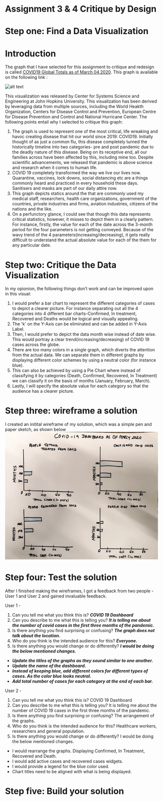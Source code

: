# Assignment 3 & 4 Critique by Design

# Step one: Find a Data Visualization

# Introduction 

The graph that I have selected for this assignment to critique and redesign is called [COVID19 Global Totals as of March 04,2020](https://quinterojs.medium.com/covid-19-infection-growth-rates-lagged-mortality-rates-and-other-interesting-statistics-ff39f5408a21). This graph is available on the following link : 

![alt text](https://miro.medium.com/max/2000/1*LsE11cXBSt43Q9peeMW-WA.png)
 
This visualization was released by Center for Systems Science and Engineering at John Hopkins University. This visualization has been derived by leveraging data from multiple sources, including the World Heakth Organization, Centers for Disease Control and Prevention, European Centre for Disease Prevention and Control and  National Hurricane Center. The following points entail why I selected to critique this graph:

1. The graph is used to represent one of the most critical, life wreaking and havoc creating disease that hit our world since 2019: COVID19. Initially thought of as just a common flu, this disease completely turned the historically timeline into two categories- pre and post pandemic due to the deadly nature of this disease. Being on its receptive end, all our families across have been affected by this, including mine too. Despite scientific advancements, we released that pandemic is above science and research when it comes to human life.
2. COVID 19 completely transformed the way we live our lives now. Quarantine, vaccines, lock downs, social distancing etc are a things commonly heard and practiced in every household these days.  Sanitisers and masks are part of our daily attire now.
3. This graph depicts statics around the that are commonly used my medical staff, researchers, health care organizations, government of the countries, private industries and firms, aviation industries, citizens of the nations and the like.
4. On a perfunctory glance, I could see that though this data represents critical statistics, however, it misses to depict them in a clearly pattern. For instance, firstly, the value for each of the date across the 3-month period for the four parameters is not getting conveyed. Because of the wavy trend of the 4 parameters(increasing/decreasing), it gets really difficult to understand the actual absolute value for each of the them for any particular date.

  
# Step two: Critique the Data Visualization

In my opionion, the following things don’t work and can be improved upon in this visual:

1.  I would prefer a bar chart to represent the different categories of cases to depict a clearer picture. For instance separating out all the 4 categories into 4 different bar charts-Confirmed, In treatment, Recovered and Deaths would be logical and visually appealing.
2.  The 'k' on the Y-Axis can be eliminated and can be added in Y-Axis Label.
3.  Then, I would prefer to depict the data month wise instead of date wise. This would portray a clear trend(increasing/decreasing) of COVID 19 cases across the globe.
4.  There are too many colors in a single graph, which diverts the attention from the actual data. We can separate them in different graphs by displaying different color schemes by using a neutral color (for instance blue).
5. This can also be achieved by using a Pie Chart where instead of classifying it by categories (Death, Confirmed, Recovered, In Treatment) we can classify it on the basis of months (January, February, March).
6. Lastly, I will specify the absolute value for each category so that the audience has a clearer picture.

# Step three: wireframe a solution

I created an initital wireframe of my solution, which was a simple pen and paper sketch, as shown below
![alt text](https://github.com/mohiljainmj/jain-portfolio/blob/main/WireFrame_1.jpeg?raw=true)

# Step four: Test the solution

After I finished making the wireframes, I got a feedback from two people - User 1 and User 2 and gained invaluable feedback.

User 1 - 

1. Can you tell me what you think this is? <b><i>COVID 19 Dashboard</i></b>
2. Can you describe to me what this is telling you? <b><i> It is telling me about the number of covid cases in the first three months of the pandemic.</i></b>
3. Is there anything you find surprising or confusing? <b><i> The graph does not talk about the location.</i></b>
4. Who do you think is the intended audience for this? <b><i> Everyone. </i></b>
5. Is there anything you would change or do differently? <b><i> I would be doing the below mentioned changes. 
- Update the titles of the graphs as they sound similar to one another.
- Update the name of the dashboard.
- Instead of keeping blue, add different colors for different types of cases. As the color blue looks neutral.
- Add total number of cases for each category at the end of each bar.</i></b>

User 2 - 

1. Can you tell me what you think this is? COVID 19 Dashboard
2. Can you describe to me what this is telling you? It is telling me about the number of COVID 19 cases in the first three months of the pandemic.
3. Is there anything you find surprising or confusing? The arrangement of the graphs.
4. Who do you think is the intended audience for this? Healthcare workers, researchers and general population.
5. Is there anything you would change or do differently? I would be doing the below mentioned changes.
- I would rearrange the graphs. Displaying Confirmed, In Treatment, Recovered and Death.
- I would add active cases and recovered cases widgets.
- I would provide a legend for the blue color used.
- Chart titles need to be aligned with what is being displayed.

# Step five: Build your solution 

<div class="flourish-embed flourish-chart" data-src="visualisation/7781695"><script src="https://public.flourish.studio/resources/embed.js"></script></div>
